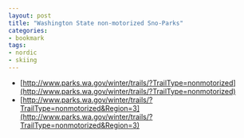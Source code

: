 ```yaml
---
layout: post
title: "Washington State non-motorized Sno-Parks"
categories:
- bookmark
tags:
- nordic
- skiing
---
```

* [http://www.parks.wa.gov/winter/trails/?TrailType=nonmotorized](http://www.parks.wa.gov/winter/trails/?TrailType=nonmotorized)
* [http://www.parks.wa.gov/winter/trails/?TrailType=nonmotorized&Region=3](http://www.parks.wa.gov/winter/trails/?TrailType=nonmotorized&Region=3)
